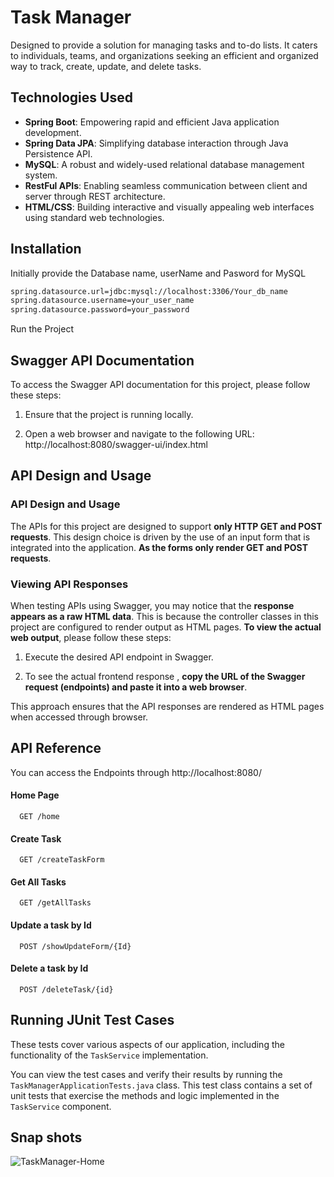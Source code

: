 
# Task Manager
Designed to provide a solution for managing tasks and to-do lists. It caters to individuals, teams, and organizations seeking an efficient and organized way to track, create, update, and delete tasks.



## Technologies Used

- **Spring Boot**: Empowering rapid and efficient Java application development.
- **Spring Data JPA**: Simplifying database interaction through Java Persistence API.
- **MySQL**: A robust and widely-used relational database management system.
- **RestFul APIs**: Enabling seamless communication between client and server through REST architecture.
- **HTML/CSS**: Building interactive and visually appealing web interfaces using standard web technologies.

## Installation


Initially provide the Database name, userName and Pasword for MySQL 
```bash
spring.datasource.url=jdbc:mysql://localhost:3306/Your_db_name
spring.datasource.username=your_user_name
spring.datasource.password=your_password
```
Run the Project
## Swagger API Documentation
To access the Swagger API documentation for this project, please follow these steps:

1. Ensure that the project is running locally.

2. Open a web browser and navigate to the following URL:
http://localhost:8080/swagger-ui/index.html
## API Design and Usage

### API Design and Usage

The APIs for this project are designed to support **only HTTP GET and POST requests**. This design choice is driven by the use of an input form that is integrated into the application. **As the forms only render GET and POST requests**.

### Viewing API Responses

When testing APIs using Swagger, you may notice that the **response appears as a raw HTML data**. This is because the controller classes in this project are configured to render output as HTML pages. **To view the actual web output**, please follow these steps:

1. Execute the desired API endpoint in Swagger.

2. To see the actual frontend response , **copy the URL of the Swagger request (endpoints) and paste it into a web browser**.

This approach ensures that the API responses are rendered as HTML pages when accessed through browser.


## API Reference
You can access the Endpoints through http://localhost:8080/ 
#### Home Page

```http
  GET /home
```

#### Create Task

```http
  GET /createTaskForm
```
#### Get All Tasks
```http
  GET /getAllTasks
```
#### Update a task by Id
```http
  POST /showUpdateForm/{Id}
```
#### Delete a task by Id
```http
  POST /deleteTask/{id}
```




## Running JUnit Test Cases

These tests cover various aspects of our application, including the functionality of the `TaskService` implementation.

You can view the test cases and verify their results by running the `TaskManagerApplicationTests.java` class. This test class contains a set of unit tests that exercise the methods and logic implemented in the `TaskService` component.

## Snap shots
![TaskManager-Home](https://github.com/Sumanthbhat078/Task_Manager/assets/143097716/a93742ef-9554-4497-8ead-a239481c4b59)




